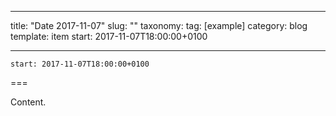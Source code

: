 
---
title: "Date 2017-11-07"
slug: ""
taxonomy:
tag: [example]
category: blog
template: item
start: 2017-11-07T18:00:00+0100

---

``start: 2017-11-07T18:00:00+0100``

===

Content.
